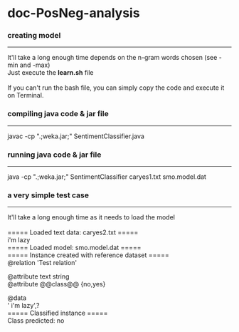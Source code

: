 # doc-PosNeg-analysis

### creating model
------------
It'll take a long enough time depends on the n-gram words chosen (see -min and -max)<br />
Just execute the **learn.sh** file<br /><br />
If you can't run the bash file, you can simply copy the code and execute it on Terminal.

### compiling java code & jar file
------------
javac -cp ".;weka.jar;" SentimentClassifier.java

### running java code & jar file
------------
java -cp ".;weka.jar;" SentimentClassifier caryes1.txt smo.model.dat

### a very simple test case
------------
It'll take a long enough time as it needs to load the model<br /><br />
===== Loaded text data: caryes2.txt =====<br />
 i'm lazy<br />
===== Loaded model: smo.model.dat =====<br />
===== Instance created with reference dataset =====<br />
@relation 'Test relation'<br />

@attribute text string<br />
@attribute @@class@@ {no,yes}<br />

@data<br />
' i\'m lazy',?<br />
===== Classified instance =====<br />
Class predicted: no

